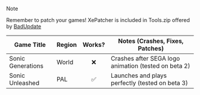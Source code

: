 > [!NOTE]
> Remember to patch your games! XePatcher is included in Tools.zip offered by [BadUpdate](https://github.com/grimdoomer/Xbox360BadUpdate/releases/latest)

| Game Title        | Region | Works? | Notes (Crashes, Fixes, Patches) |
|-------------------|--------|:------:|---------------------------------|
| Sonic Generations | World | ❌      | Crashes after SEGA logo animation (tested on beta 2)|
| Sonic Unleashed   | PAL   | ✅      | Launches and plays perfectly (tested on beta 3)|
